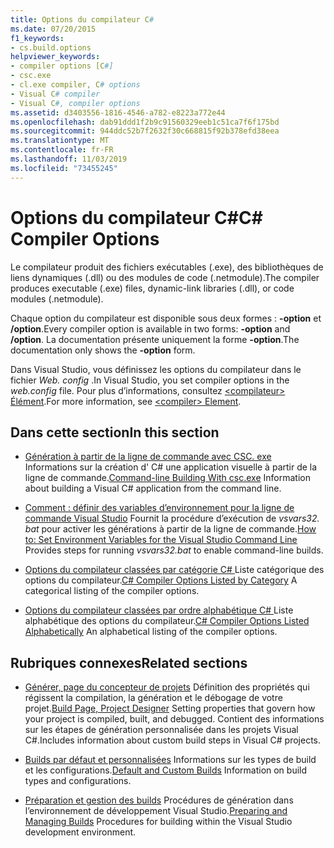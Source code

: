 ```yaml
---
title: Options du compilateur C#
ms.date: 07/20/2015
f1_keywords:
- cs.build.options
helpviewer_keywords:
- compiler options [C#]
- csc.exe
- cl.exe compiler, C# options
- Visual C# compiler
- Visual C#, compiler options
ms.assetid: d3403556-1816-4546-a782-e8223a772e44
ms.openlocfilehash: dab91ddd1f2b9c91560329eeb1c51ca7f6f175bd
ms.sourcegitcommit: 944ddc52b7f2632f30c668815f92b378efd38eea
ms.translationtype: MT
ms.contentlocale: fr-FR
ms.lasthandoff: 11/03/2019
ms.locfileid: "73455245"
---
```

# <a name="c-compiler-options"></a><span data-ttu-id="e20dc-102">Options du compilateur C#</span><span class="sxs-lookup"><span data-stu-id="e20dc-102">C# Compiler Options</span></span>

<span data-ttu-id="e20dc-103">Le compilateur produit des fichiers exécutables (.exe), des bibliothèques de liens dynamiques (.dll) ou des modules de code (.netmodule).</span><span class="sxs-lookup"><span data-stu-id="e20dc-103">The compiler produces executable (.exe) files, dynamic-link libraries (.dll), or code modules (.netmodule).</span></span>

<span data-ttu-id="e20dc-104">Chaque option du compilateur est disponible sous deux formes : **-option** et **/option**.</span><span class="sxs-lookup"><span data-stu-id="e20dc-104">Every compiler option is available in two forms: **-option** and **/option**.</span></span> <span data-ttu-id="e20dc-105">La documentation présente uniquement la forme **-option**.</span><span class="sxs-lookup"><span data-stu-id="e20dc-105">The documentation only shows the **-option** form.</span></span>

<span data-ttu-id="e20dc-106">Dans Visual Studio, vous définissez les options du compilateur dans le fichier *Web. config* .</span><span class="sxs-lookup"><span data-stu-id="e20dc-106">In Visual Studio, you set compiler options in the *web.config* file.</span></span> <span data-ttu-id="e20dc-107">Pour plus d’informations, consultez [\<compilateur> Élément](../../../framework/configure-apps/file-schema/compiler/compiler-element.md).</span><span class="sxs-lookup"><span data-stu-id="e20dc-107">For more information, see [\<compiler> Element](../../../framework/configure-apps/file-schema/compiler/compiler-element.md).</span></span>

## <a name="in-this-section"></a><span data-ttu-id="e20dc-108">Dans cette section</span><span class="sxs-lookup"><span data-stu-id="e20dc-108">In this section</span></span>

- <span data-ttu-id="e20dc-109">[Génération à partir de la ligne de commande avec CSC. exe](command-line-building-with-csc-exe.md) Informations sur la création d' C# une application visuelle à partir de la ligne de commande.</span><span class="sxs-lookup"><span data-stu-id="e20dc-109">[Command-line Building With csc.exe](command-line-building-with-csc-exe.md) Information about building a Visual C# application from the command line.</span></span>

- <span data-ttu-id="e20dc-110">[Comment : définir des variables d’environnement pour la ligne de commande Visual Studio](how-to-set-environment-variables-for-the-visual-studio-command-line.md) Fournit la procédure d’exécution de *vsvars32. bat* pour activer les générations à partir de la ligne de commande.</span><span class="sxs-lookup"><span data-stu-id="e20dc-110">[How to: Set Environment Variables for the Visual Studio Command Line](how-to-set-environment-variables-for-the-visual-studio-command-line.md) Provides steps for running *vsvars32.bat* to enable command-line builds.</span></span>

- <span data-ttu-id="e20dc-111">[Options du compilateur classées par catégorie C# ](listed-by-category.md) Liste catégorique des options du compilateur.</span><span class="sxs-lookup"><span data-stu-id="e20dc-111">[C# Compiler Options Listed by Category](listed-by-category.md) A categorical listing of the compiler options.</span></span>

- <span data-ttu-id="e20dc-112">[Options du compilateur classées par ordre alphabétique C# ](listed-alphabetically.md) Liste alphabétique des options du compilateur.</span><span class="sxs-lookup"><span data-stu-id="e20dc-112">[C# Compiler Options Listed Alphabetically](listed-alphabetically.md) An alphabetical listing of the compiler options.</span></span>

## <a name="related-sections"></a><span data-ttu-id="e20dc-113">Rubriques connexes</span><span class="sxs-lookup"><span data-stu-id="e20dc-113">Related sections</span></span>

- <span data-ttu-id="e20dc-114">[Générer, page du concepteur de projets](/visualstudio/ide/reference/build-page-project-designer-csharp) Définition des propriétés qui régissent la compilation, la génération et le débogage de votre projet.</span><span class="sxs-lookup"><span data-stu-id="e20dc-114">[Build Page, Project Designer](/visualstudio/ide/reference/build-page-project-designer-csharp) Setting properties that govern how your project is compiled, built, and debugged.</span></span> <span data-ttu-id="e20dc-115">Contient des informations sur les étapes de génération personnalisée dans les projets Visual C#.</span><span class="sxs-lookup"><span data-stu-id="e20dc-115">Includes information about custom build steps in Visual C# projects.</span></span>

- <span data-ttu-id="e20dc-116">[Builds par défaut et personnalisées](/visualstudio/ide/compiling-and-building-in-visual-studio) Informations sur les types de build et les configurations.</span><span class="sxs-lookup"><span data-stu-id="e20dc-116">[Default and Custom Builds](/visualstudio/ide/compiling-and-building-in-visual-studio) Information on build types and configurations.</span></span>

- <span data-ttu-id="e20dc-117">[Préparation et gestion des builds](/visualstudio/ide/building-and-cleaning-projects-and-solutions-in-visual-studio) Procédures de génération dans l’environnement de développement Visual Studio.</span><span class="sxs-lookup"><span data-stu-id="e20dc-117">[Preparing and Managing Builds](/visualstudio/ide/building-and-cleaning-projects-and-solutions-in-visual-studio) Procedures for building within the Visual Studio development environment.</span></span>
